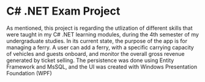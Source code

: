 # C# .NET Exam Project

As mentioned, this project is regarding the utlization of different skills that were taught in my C# .NET learning modules, during the 4th semester of my undergraduate studies.
In its current state, the purpose of the app is for managing a ferry. A user can add a ferry, with a specific carrying capacity of vehicles and guests onboard, and monitor the overall gross revenue generated by ticket selling.
The persistence was done using Entity Framework and MsSQL, and the UI was created with Windows Presentation Foundation (WPF)
